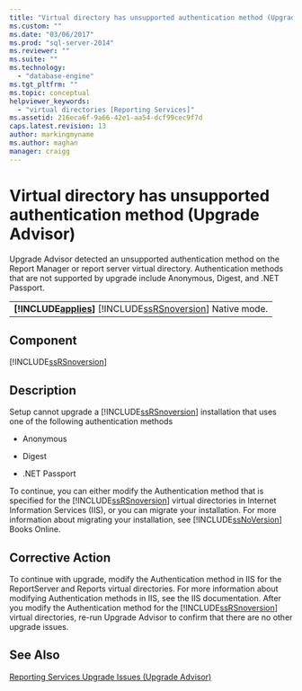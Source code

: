 ```yaml
---
title: "Virtual directory has unsupported authentication method (Upgrade Advisor) | Microsoft Docs"
ms.custom: ""
ms.date: "03/06/2017"
ms.prod: "sql-server-2014"
ms.reviewer: ""
ms.suite: ""
ms.technology: 
  - "database-engine"
ms.tgt_pltfrm: ""
ms.topic: conceptual
helpviewer_keywords: 
  - "virtual directories [Reporting Services]"
ms.assetid: 216eca6f-9a66-42e1-aa54-dcf99cec9f7d
caps.latest.revision: 13
author: markingmyname
ms.author: maghan
manager: craigg
---
```

# Virtual directory has unsupported authentication method (Upgrade Advisor)
  Upgrade Advisor detected an unsupported authentication method on the Report Manager or report server virtual directory. Authentication methods that are not supported by upgrade include Anonymous, Digest, and .NET Passport.  
  
||  
|-|  
|**[!INCLUDE[applies](../../includes/applies-md.md)]**  [!INCLUDE[ssRSnoversion](../../includes/ssrsnoversion-md.md)] Native mode.|  
  
## Component  
 [!INCLUDE[ssRSnoversion](../../includes/ssrsnoversion-md.md)]  
  
## Description  
 Setup cannot upgrade a [!INCLUDE[ssRSnoversion](../../includes/ssrsnoversion-md.md)] installation that uses one of the following authentication methods  
  
-   Anonymous  
  
-   Digest  
  
-   .NET Passport  
  
 To continue, you can either modify the Authentication method that is specified for the [!INCLUDE[ssRSnoversion](../../includes/ssrsnoversion-md.md)] virtual directories in Internet Information Services (IIS), or you can migrate your installation. For more information about migrating your installation, see [!INCLUDE[ssNoVersion](../../includes/ssnoversion-md.md)] Books Online.  
  
## Corrective Action  
 To continue with upgrade, modify the Authentication method in IIS for the ReportServer and Reports virtual directories. For more information about modifying Authentication methods in IIS, see the IIS documentation. After you modify the Authentication method for the [!INCLUDE[ssRSnoversion](../../includes/ssrsnoversion-md.md)] virtual directories, re-run Upgrade Advisor to confirm that there are no other upgrade issues.  
  
## See Also  
 [Reporting Services Upgrade Issues &#40;Upgrade Advisor&#41;](../../../2014/sql-server/install/reporting-services-upgrade-issues-upgrade-advisor.md)  
  
  
